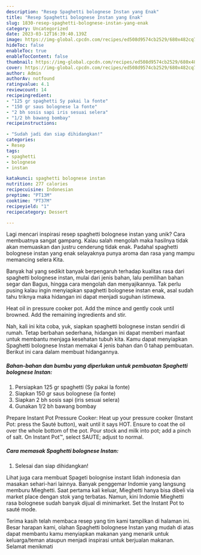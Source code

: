 ```yaml
---
description: "Resep Spaghetti bolognese Instan yang Enak"
title: "Resep Spaghetti bolognese Instan yang Enak"
slug: 1830-resep-spaghetti-bolognese-instan-yang-enak
category: Uncategorized
date: 2023-03-12T16:39:40.139Z
image: https://img-global.cpcdn.com/recipes/ed508d9574cb2529/680x482cq70/spaghetti-bolognese-instan-foto-resep-utama.jpg
hideToc: false
enableToc: true
enableTocContent: false
thumbnail: https://img-global.cpcdn.com/recipes/ed508d9574cb2529/680x482cq70/spaghetti-bolognese-instan-foto-resep-utama.jpg
cover: https://img-global.cpcdn.com/recipes/ed508d9574cb2529/680x482cq70/spaghetti-bolognese-instan-foto-resep-utama.jpg
author: Admin
authorAv: notfound
ratingvalue: 4.1
reviewcount: 14
recipeingredient:
- "125 gr spaghetti Sy pakai la fonte"
- "150 gr saus bolognese la fonte"
- "2 bh sosis sapi iris sesuai selera"
- "1/2 bh bawang bombay"
recipeinstructions:

- "Sudah jadi dan siap dihidangkan!"
categories:
- Resep
tags:
- spaghetti
- bolognese
- instan

katakunci: spaghetti bolognese instan 
nutrition: 277 calories
recipecuisine: Indonesian
preptime: "PT13M"
cooktime: "PT37M"
recipeyield: "1"
recipecategory: Dessert

---
```





Lagi mencari inspirasi resep spaghetti bolognese instan yang unik? Cara membuatnya sangat gampang. Kalau salah mengolah maka hasilnya tidak akan memuaskan dan justru cenderung tidak enak. Padahal spaghetti bolognese instan yang enak selayaknya punya aroma dan rasa yang mampu memancing selera Kita.





Banyak hal yang sedikit banyak berpengaruh terhadap kualitas rasa dari spaghetti bolognese instan, mulai dari jenis bahan, lalu pemilihan bahan segar dan Bagus, hingga cara mengolah dan menyajikannya. Tak perlu pusing kalau ingin menyiapkan spaghetti bolognese instan enak,      asal sudah tahu triknya maka hidangan ini dapat menjadi suguhan istimewa.














Heat oil in pressure cooker pot. Add the mince and gently cook until browned. Add the remaining ingredients and stir.






Nah, kali ini kita coba, yuk, siapkan spaghetti bolognese instan sendiri di rumah. Tetap berbahan sederhana, hidangan ini dapat memberi manfaat untuk membantu menjaga kesehatan tubuh kita. Kamu dapat menyiapkan Spaghetti bolognese Instan memakai 4 jenis bahan dan 0 tahap pembuatan. Berikut ini cara dalam membuat hidangannya.

<!--inarticleads1-->

##### Bahan-bahan dan bumbu yang diperlukan untuk pembuatan Spaghetti bolognese Instan:

1. Persiapkan 125 gr spaghetti (Sy pakai la fonte)
1. Siapkan 150 gr saus bolognese (la fonte)
1. Siapkan 2 bh sosis sapi (iris sesuai selera)
1. Gunakan 1/2 bh bawang bombay


Prepare Instant Pot Pressure Cooker: Heat up your pressure cooker (Instant Pot: press the Sauté button), wait until it says HOT. Ensure to coat the oil over the whole bottom of the pot. Pour stock and milk into pot; add a pinch of salt. On Instant Pot™, select SAUTE; adjust to normal. 

<!--inarticleads2-->

##### Cara memasak Spaghetti bolognese Instan:


1. Selesai dan siap dihidangkan!

Lihat juga cara membuat Spageti bolognise instant lidah indonesia dan masakan sehari-hari lainnya. Banyak penggemar Indomie yang langsung memburu Mieghetti. Saat pertama kali keluar, Mieghetti hanya bisa dibeli via market place dengan stok yang terbatas. Namun, kini Indomie Mieghetti rasa bolognese sudah banyak dijual di minimarket. Set the Instant Pot to sauté mode. 

Terima kasih telah membaca resep yang tim kami tampilkan di halaman ini. Besar harapan kami, olahan Spaghetti bolognese Instan yang mudah di atas dapat membantu kamu menyiapkan makanan yang menarik untuk keluarga/teman ataupun menjadi inspirasi untuk berjualan makanan. Selamat menikmati
